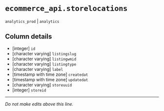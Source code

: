 # `ecommerce_api.storelocations`
`analytics_prod` | `analytics`

## Column details
* [integer]   `id`
* [character varying] `listingslug`
* [character varying] `listingwmid`
* [character varying] `listingtype`
* [character varying] `label`
* [timestamp with time zone] `createdat`
* [timestamp with time zone] `updatedat`
* [character varying] `storeuuid`
* [integer]   `storeid`

-------------------------------------------------------------------------------
*Do not make edits above this line.*
